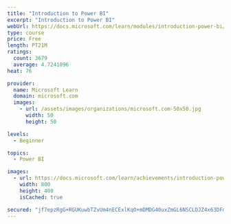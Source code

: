 ```yaml
---
title: "Introduction to Power BI"
excerpt: "Introduction to Power BI"
webUrl: https://docs.microsoft.com/learn/modules/introduction-power-bi/
type: course
price: Free
length: PT21M
ratings:
  count: 3679
  average: 4.7241096
heat: 76

provider:
  name: Microsoft Learn
  domain: microsoft.com
  images:
    - url: /assets/images/organizations/microsoft.com-50x50.jpg
      width: 50
      height: 50

levels:
  - Beginner

topics:
  - Power BI

images:
  - url: https://docs.microsoft.com/learn/achievements/introduction-power-bi-social.png
    width: 800
    height: 400
    isCached: true

secured: "jf7epzRgG+RGUKuwbTZvUm4nECExlKqO+mDMDG40uxZmGL6NSCLDJZ4x63DFmB4b3Dsnpt6bOTuutaA5ooeNpkExZEsOxvY9pb8wBDKCmMhXAAwkyYuTis+pQTibetH/XTNbzs2xZjTT1VSHOr7DeQXLc6sKdKPKUnUgbQHWsITLGSgjsnnjiQeS/e2anedNdKE10BIPALc9dm9rs6IsLfHjO4PC4id8fVXMF0GqMusFXTLi0PcRA7v0XsCSmlLJrA5A/p3GNE6ABMp90Gf5oUXcH/J3kUUqNQcI02qtl2S17YWjcpvISDRC7v3Bo15TgS16IrNH4yZyXXi2oW0ixXWVrnNu7/iewnLtoaBtrHrcNyB1Uow977ArYsfRc5ymh3pcQuU1neS5H93WHxJnjFD76Se2nftXHqRs2DrsOQk=;fPpBs9PFoT6cF+1T+8YgUA=="
---
```


